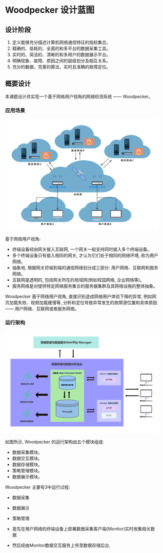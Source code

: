 # Woodpecker 设计蓝图

## 设计阶段

1. 定义能够充分描述计算机网络通信特征的指标集合。
2. 精确的、低耗的、全面的和多平台的数据采集工具。
3. 实时的、简洁的、清晰的和多用户的数据展示平台。
4. 明确现象、故障、原因之间的层级划分及相互关系。
5. 充分的数据，完善的算法，实时且准确的故障定位。

## 概要设计

本课题设计并实现一个基于网络用户视角的网络检测系统 —— Woodpecker。

### 应用场景

![基于网络用户视角的抽象通信网络结构](resource/pictures/abstract_communication_network_based_on_user_insight.png)

基于网络用户视角:
- 终端设备经由网关接入互联网, 一个网关一般支持同时接入多个终端设备。
- 多个终端设备只有接入相同的网关, 才认为它们处于相同的网络环境, 称为用户网络。
- 抽象地, 根据网关将端到端的通信网络划分成三部分: 用户网络、互联网和服务网络。
- 互联网是透明的, 包括网关所在的局域网(例如校园网络, 企业网络等)。
- 服务网络是对提供特定网络服务集合的服务器集群及其网络设施的整体抽象。

Woodpecker 基于网络用户视角, 直接识别造成网络用户体验下降的异常, 例如网页加载失败、视频加载缓慢等, 分析和定位导致异常发生的故障源位置和具体原因 —— 用户网络、互联网或者服务网络。

### 运行架构

![Woodpecker运行架构](resource/pictures/woodpecker_architecture.png)

如图所示, Woodpecker 的运行架构由五个模块组成:
- 数据采集模块。
- 数据交互模块。
- 数据存储模块。
- 策略管理模块。
- 数据展示模块。

Woodpecker 主要有3中运行过程:
- 数据采集
- 数据展示
- 策略管理

- 首先在用户网络的终端设备上部署数据采集客户端(Monitor)实时收集相关数据
- 然后经由Monitor数据交互服务上传至数据存储后台,
